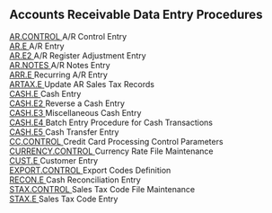 ##  Accounts Receivable Data Entry Procedures

<PageHeader />

[ AR.CONTROL ](AR-CONTROL/README.md) A/R Control Entry   
[ AR.E ](AR-E/README.md) A/R Entry   
[ AR.E2 ](AR-E2/README.md) A/R Register Adjustment Entry   
[ AR.NOTES ](AR-NOTES/README.md) A/R Notes Entry   
[ ARR.E ](ARR-E/README.md) Recurring A/R Entry   
[ ARTAX.E ](ARTAX-E/README.md) Update AR Sales Tax Records   
[ CASH.E ](CASH-E/README.md) Cash Entry   
[ CASH.E2 ](CASH-E2/README.md) Reverse a Cash Entry   
[ CASH.E3 ](CASH-E3/README.md) Miscellaneous Cash Entry   
[ CASH.E4 ](CASH-E4/README.md) Batch Entry Procedure for Cash Transactions   
[ CASH.E5 ](CASH-E5/README.md) Cash Transfer Entry   
[ CC.CONTROL ](CC-CONTROL/README.md) Credit Card Processing Control Parameters   
[ CURRENCY.CONTROL ](CURRENCY-CONTROL/README.md) Currency Rate File Maintenance   
[ CUST.E ](CUST-E/README.md) Customer Entry   
[ EXPORT.CONTROL ](EXPORT-CONTROL/README.md) Export Codes Definition   
[ RECON.E ](RECON-E/README.md) Cash Reconciliation Entry   
[ STAX.CONTROL ](STAX-CONTROL/README.md) Sales Tax Code File Maintenance   
[ STAX.E ](STAX-E/README.md) Sales Tax Code Entry   
  
<badge text= "Version 8.10.57" vertical="middle" />

<PageFooter />